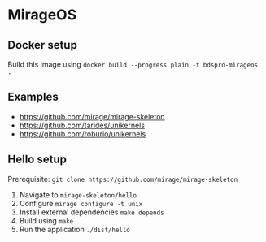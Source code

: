 # MirageOS

## Docker setup

Build this image using `docker build --progress plain -t bdspro-mirageos .`

## Examples

- <https://github.com/mirage/mirage-skeleton>
- <https://github.com/tarides/unikernels>
- <https://github.com/roburio/unikernels>

## Hello setup

Prerequisite: `git clone https://github.com/mirage/mirage-skeleton`

1. Navigate to ```mirage-skeleton/hello```
2. Configure `mirage configure -t unix`
3. Install external dependencies `make depends`
4. Build using `make`
5. Run the application `./dist/hello`
